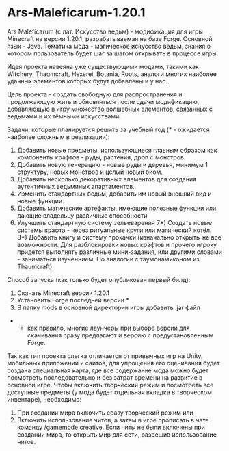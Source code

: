 # Ars-Maleficarum-1.20.1

Ars Maleficarum (с лат. Искусство ведьм) - модификация для игры Minecraft на версии 1.20.1, разрабатываемая на базе Forge. 
Основной язык - Java.
Тематика мода - магическое искусство ведьм, знания о котором пользователь будет шаг за шагом открывать в процессе игры.

Идея проекта навеяна уже существующими модами, такими как Witchery, Thaumcraft, Hexerei, Botania, Roots, аналоги многих наиболее удачных элементов которых будут добавлены и у нас.

Цель проекта - создать свободную для распространения и продолжающую жить и обновляться после сдачи модификацию, добавляющую в игру множество волшебных элементов, связанных с ведьмами и их тёмными искусствами. 

Задачи, которые планируется решить за учебный год (* - ожидается наиболее сложным в реализации):
1) Добавить новые предметы, использующиеся главным образом как компоненты крафтов - руды, растения, дроп с монстров.
2) Добавить новую генерацию - новые руды и деревья, минимум 1 структуру, новых монстров и целый новый биом.
3) Добавить несколько декоративных элементов для создания аутентичных ведьминых апартаментов.
4) Изменить стандартных ведьм, добавить им новый внешний вид и новые функции.
5) Добавить магические артефакты, имеющие полезные функции или дающие владельцу различные способности
6) Улучшить стандартную систему зельеварения
7*) Создать новые системы крафта - через ритуальные круги или магический котёл.
8*) Добавить книгу и систему прокачки (изначально открыты не все возможности. Для разблокировки новых крафтов и прочего игроку придется выполнять различные мини-задания, или другими словами - заниматься изученнием. По аналогии с таумонамиконом из Thaumcraft)


Способ запуска (как только будет опубликован первый билд):
1) Скачать Minecraft версии 1.20.1
2) Установить Forge последней версии *
3) В папку mods в основной директории игры добавить .jar файл

* - как правило, многие лаунчеры при выборе версии для скачивания сразу предлагают и версию с предустановленным Forge.

Так как тип проекта слегка отличается от привычных игр на Unity, мобильных приложений и сайтов, для упрощения его оценивания будет создана специальная карта, где все содержание мода можно будет посмотреть последовательно и без затрат времени на развитие в основной игре.
Чтобы включить творческий режим и посмотреть все доступные предметы (у мода будет отдельная вкладка в творческом инвентаре), необходимо:
  1) При создании мира включить сразу творческий режим
или
  2) Включить использование читов, а затем в игре прописать в чате команду /gamemode creative. Если читы не были включены при создании мира, то открыть мир для сети, разрешив использование читов.






